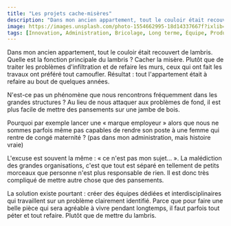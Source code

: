 ```yaml
---
title: "Les projets cache-misères"
description: "Dans mon ancien appartement, tout le couloir était recouvert de lambris. Quelle est la fonction principale du lambris ? Cacher la misère. Plutôt que de traiter les problèmes d'infiltration et de refaire les murs, ceux qui ont fait les travaux ont préféré tout camoufler."
image: https://images.unsplash.com/photo-1554662995-18d14337667f?ixlib=rb-1.2.1&ixid=eyJhcHBfaWQiOjEyMDd9&auto=format&fit=crop&w=1200&q=80
tags: [Innovation, Administration, Bricolage, Long terme, Équipe, Produit]
---
```


Dans mon ancien appartement, tout le couloir était recouvert de lambris. Quelle est la fonction principale du lambris ? Cacher la misère. Plutôt que de traiter les problèmes d'infiltration et de refaire les murs, ceux qui ont fait les travaux ont préféré tout camoufler. Résultat : tout l'appartement était à refaire au bout de quelques années.

N'est-ce pas un phénomène que nous rencontrons fréquemment dans les grandes structures ? Au lieu de nous attaquer aux problèmes de fond, il est plus facile de mettre des pansements sur une jambe de bois.

Pourquoi par exemple lancer une « marque employeur » alors que nous ne sommes parfois même pas capables de rendre son poste à une femme qui rentre de congé maternité ? (pas dans mon administration, mais histoire vraie)

L'excuse est souvent la même : « ce n'est pas mon sujet… ». La malédiction des grandes organisations, c'est que tout est séparé en tellement de petits morceaux que personne n'est plus responsable de rien. Il est donc très compliqué de mettre autre chose que des pansements.

La solution existe pourtant : créer des équipes dédiées et interdisciplinaires qui travaillent sur un problème clairement identifié. Parce que pour faire une belle pièce qui sera agréable à vivre pendant longtemps, il faut parfois tout péter et tout refaire. Plutôt que de mettre du lambris.
